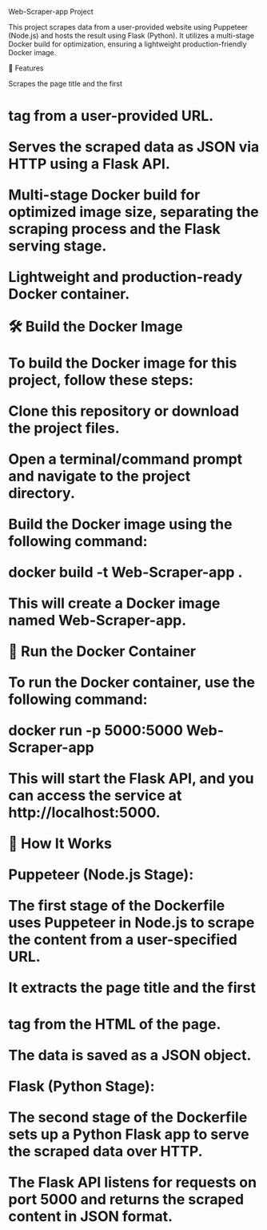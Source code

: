 Web-Scraper-app Project

This project scrapes data from a user-provided website using Puppeteer (Node.js) and hosts the result using Flask (Python). It utilizes a multi-stage Docker build for optimization, ensuring a lightweight production-friendly Docker image.

📌 Features

Scrapes the page title and the first <h1> tag from a user-provided URL.

Serves the scraped data as JSON via HTTP using a Flask API.

Multi-stage Docker build for optimized image size, separating the scraping process and the Flask serving stage.

Lightweight and production-ready Docker container.

🛠️ Build the Docker Image

To build the Docker image for this project, follow these steps:

Clone this repository or download the project files.

Open a terminal/command prompt and navigate to the project directory.

Build the Docker image using the following command:

docker build -t Web-Scraper-app .

This will create a Docker image named Web-Scraper-app.

🚀 Run the Docker Container

To run the Docker container, use the following command:

docker run -p 5000:5000 Web-Scraper-app

This will start the Flask API, and you can access the service at http://localhost:5000.

🔧 How It Works

Puppeteer (Node.js Stage):

The first stage of the Dockerfile uses Puppeteer in Node.js to scrape the content from a user-specified URL.

It extracts the page title and the first <h1> tag from the HTML of the page.

The data is saved as a JSON object.

Flask (Python Stage):

The second stage of the Dockerfile sets up a Python Flask app to serve the scraped data over HTTP.

The Flask API listens for requests on port 5000 and returns the scraped content in JSON format.


